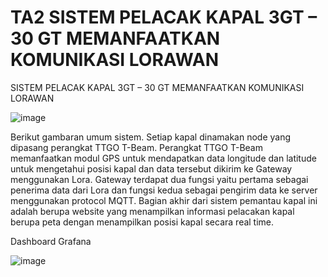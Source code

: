 # TA2 SISTEM PELACAK KAPAL 3GT – 30 GT MEMANFAATKAN KOMUNIKASI LORAWAN
SISTEM PELACAK KAPAL 3GT – 30 GT MEMANFAATKAN KOMUNIKASI LORAWAN

![image](https://github.com/candramj/TA2/assets/44260141/0c6f37e9-6fda-4fb1-819e-fbbdbc7001f9)

Berikut gambaran umum sistem. Setiap kapal dinamakan node yang dipasang perangkat TTGO T-Beam. Perangkat TTGO T-Beam memanfaatkan modul GPS untuk mendapatkan data longitude dan latitude untuk mengetahui posisi kapal dan data tersebut dikirim ke Gateway menggunakan Lora. Gateway terdapat dua fungsi yaitu pertama sebagai penerima data dari Lora dan fungsi kedua sebagai pengirim data ke server menggunakan protocol MQTT. Bagian akhir dari sistem pemantau kapal ini adalah berupa website yang menampilkan informasi pelacakan kapal berupa peta dengan menampilkan posisi kapal secara real time.

Dashboard Grafana

![image](https://github.com/candramj/TA2/assets/44260141/3a7c0017-94b7-47fa-93eb-e5aba592abea)
